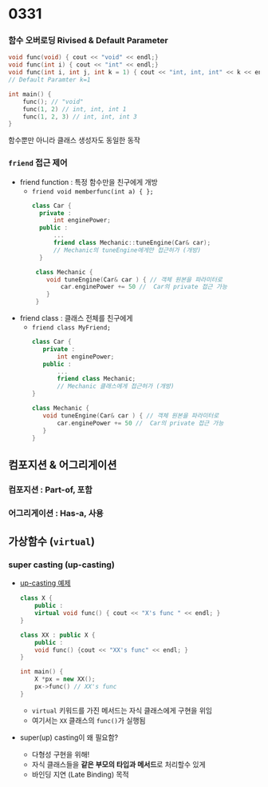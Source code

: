 # 0331

### 함수 오버로딩 Rivised & Default Parameter

```c++
void func(void) { cout << "void" << endl;}
void func(int i) { cout << "int" << endl;}
void func(int i, int j, int k = 1) { cout << "int, int, int" << k << endl;}
// Default Paramter k=1

int main() {
    func(); // "void"
    func(1, 2) // int, int, int 1
    func(1, 2, 3) // int, int, int 3
}
```
함수뿐만 아니라 클래스 생성자도 동일한 동작

### `friend` 접근 제어
 - friend function : 특정 함수만을 친구에게 개방
    - `friend void memberfunc(int a) { };`
      ```c++
      class Car {
        private :
            int enginePower;
        public :
            ...
            friend class Mechanic::tuneEngine(Car& car); 
            // Mechanic의 tuneEngine에게만 접근허가 (개방)
        }

       class Mechanic {
          void tuneEngine(Car& car ) { // 객체 원본을 파라미터로
              car.enginePower += 50 //  Car의 private 접근 가능
          }
       }
       ```
 - friend class : 클래스 전체를 친구에게
   - `friend class MyFriend;`
     ```c++
     class Car {
        private :
            int enginePower;
        public :
            ...
            friend class Mechanic; 
            // Mechanic 클래스에게 접근허가 (개방)
     }

     class Mechanic {
        void tuneEngine(Car& car ) { // 객체 원본을 파라미터로
            car.enginePower += 50 //  Car의 private 접근 가능
        }
     }
     ```  

## 컴포지션 & 어그리게이션

### 컴포지션 : Part-of, 포함
### 어그리게이션 : Has-a, 사용


## 가상함수 (`virtual`)
### super casting (up-casting)
- [up-casting 예제](../up_casting_virtual.cpp)
    ```c++
    class X {
        public :
        virtual void func() { cout << "X's func " << endl; }
    }

    class XX : public X {
        public : 
        void func() {cout << "XX's func" << endl; }
    }

    int main() {
        X *px = new XX();
        px->func() // XX's func
    }
    ```
    - `virtual` 키워드를 가진 메서드는 자식 클래스에게 구현을 위임
    - 여기서는 `XX` 클래스의 `func()`가 실행됨
  
- super(up) casting이 왜 필요함?    
  - 다형성 구현을 위해!
  - 자식 클래스들을 **같은 부모의 타입과 메서드**로 처리할수 있게
  - 바인딩 지연 (Late Binding) 목적
